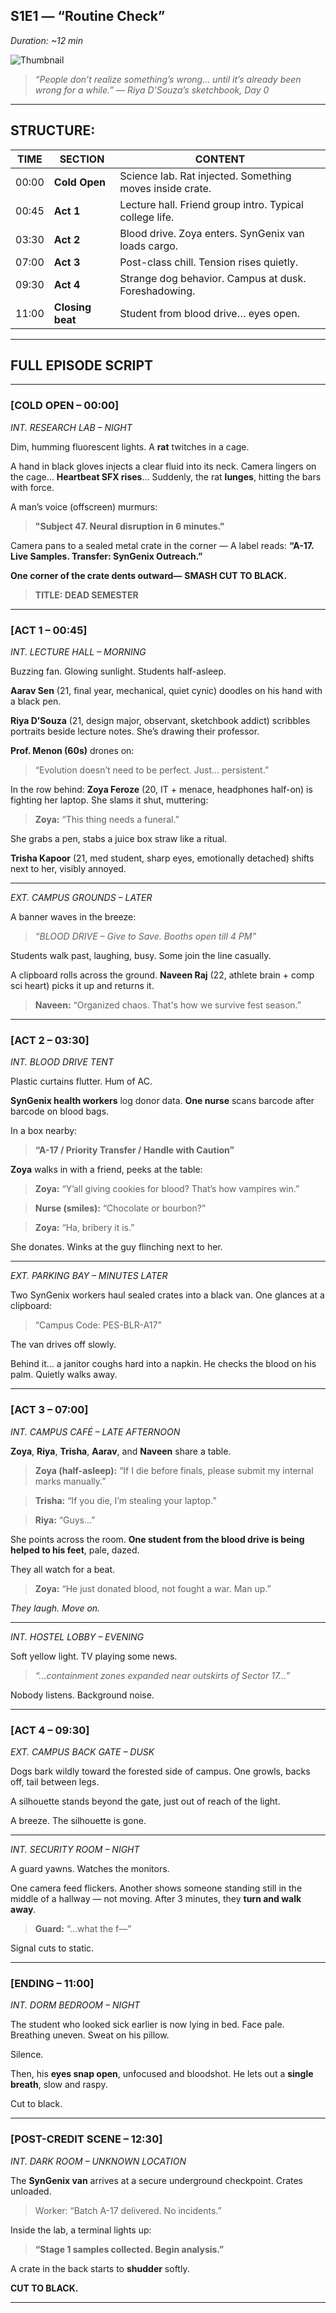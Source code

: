 ## **S1E1 — “Routine Check”**

*Duration: \~12 min*

![Thumbnail](../Images/S1/S1EP1.jpg)

> *“People don’t realize something’s wrong… until it’s already been wrong for a while.”*
> — *Riya D’Souza’s sketchbook, Day 0*

---

## STRUCTURE:

| TIME  | SECTION          | CONTENT                                                  |
| ----- | ---------------- | -------------------------------------------------------- |
| 00:00 | **Cold Open**    | Science lab. Rat injected. Something moves inside crate. |
| 00:45 | **Act 1**        | Lecture hall. Friend group intro. Typical college life.  |
| 03:30 | **Act 2**        | Blood drive. Zoya enters. SynGenix van loads cargo.      |
| 07:00 | **Act 3**        | Post-class chill. Tension rises quietly.                 |
| 09:30 | **Act 4**        | Strange dog behavior. Campus at dusk. Foreshadowing.     |
| 11:00 | **Closing beat** | Student from blood drive… eyes open.                     |

---

## FULL EPISODE SCRIPT

---

### \[COLD OPEN – 00:00]

*INT. RESEARCH LAB – NIGHT*

Dim, humming fluorescent lights. A **rat** twitches in a cage.

A hand in black gloves injects a clear fluid into its neck.
Camera lingers on the cage…
**Heartbeat SFX rises**…
Suddenly, the rat **lunges**, hitting the bars with force.

A man’s voice (offscreen) murmurs:

> **"Subject 47. Neural disruption in 6 minutes."**

Camera pans to a sealed metal crate in the corner —
A label reads: **“A-17. Live Samples. Transfer: SynGenix Outreach.”**

**One corner of the crate dents outward—**
**SMASH CUT TO BLACK.**

> **TITLE: DEAD SEMESTER**

---

### \[ACT 1 – 00:45]

*INT. LECTURE HALL – MORNING*

Buzzing fan. Glowing sunlight. Students half-asleep.

**Aarav Sen** (21, final year, mechanical, quiet cynic) doodles on his hand with a black pen.

**Riya D’Souza** (21, design major, observant, sketchbook addict) scribbles portraits beside lecture notes. She’s drawing their professor.

**Prof. Menon (60s)** drones on:

> “Evolution doesn’t need to be perfect. Just… persistent.”

In the row behind:
**Zoya Feroze** (20, IT + menace, headphones half-on) is fighting her laptop.
She slams it shut, muttering:

> **Zoya:**
> “This thing needs a funeral.”

She grabs a pen, stabs a juice box straw like a ritual.

**Trisha Kapoor** (21, med student, sharp eyes, emotionally detached) shifts next to her, visibly annoyed.

---

*EXT. CAMPUS GROUNDS – LATER*

A banner waves in the breeze:

> *“BLOOD DRIVE – Give to Save. Booths open till 4 PM”*

Students walk past, laughing, busy.
Some join the line casually.

A clipboard rolls across the ground.
**Naveen Raj** (22, athlete brain + comp sci heart) picks it up and returns it.

> **Naveen:**
> “Organized chaos. That's how we survive fest season.”

---

### \[ACT 2 – 03:30]

 *INT. BLOOD DRIVE TENT*

Plastic curtains flutter. Hum of AC.

**SynGenix health workers** log donor data.
**One nurse** scans barcode after barcode on blood bags.

In a box nearby:

> **“A-17 / Priority Transfer / Handle with Caution”**

**Zoya** walks in with a friend, peeks at the table:

> **Zoya:**
> “Y’all giving cookies for blood? That’s how vampires win.”

> **Nurse (smiles):**
> “Chocolate or bourbon?”

> **Zoya:**
> “Ha, bribery it is.”

She donates. Winks at the guy flinching next to her.

---

*EXT. PARKING BAY – MINUTES LATER*

Two SynGenix workers haul sealed crates into a black van.
One glances at a clipboard:

> “Campus Code: PES-BLR-A17”

The van drives off slowly.

Behind it… a janitor coughs hard into a napkin.
He checks the blood on his palm. Quietly walks away.

---

### \[ACT 3 – 07:00]

*INT. CAMPUS CAFÉ – LATE AFTERNOON*

**Zoya**, **Riya**, **Trisha**, **Aarav**, and **Naveen** share a table.

> **Zoya (half-asleep):**
> “If I die before finals, please submit my internal marks manually.”

> **Trisha:**
> “If you die, I’m stealing your laptop.”

> **Riya:**
> “Guys…”

She points across the room.
**One student from the blood drive is being helped to his feet**, pale, dazed.

They all watch for a beat.

> **Zoya:**
> “He just donated blood, not fought a war. Man up.”

*They laugh. Move on.*

---

*INT. HOSTEL LOBBY – EVENING*

Soft yellow light. TV playing some news.

> *“...containment zones expanded near outskirts of Sector 17...”*

Nobody listens. Background noise.

---

### \[ACT 4 – 09:30]

*EXT. CAMPUS BACK GATE – DUSK*

Dogs bark wildly toward the forested side of campus.
One growls, backs off, tail between legs.

A silhouette stands beyond the gate, just out of reach of the light.

A breeze. The silhouette is gone.

---

*INT. SECURITY ROOM – NIGHT*

A guard yawns. Watches the monitors.

One camera feed flickers.
Another shows someone standing still in the middle of a hallway — not moving.
After 3 minutes, they **turn and walk away**.

> **Guard:**
> “…what the f—”

Signal cuts to static.

---

### \[ENDING – 11:00]

*INT. DORM BEDROOM – NIGHT*

The student who looked sick earlier is now lying in bed.
Face pale. Breathing uneven. Sweat on his pillow.

Silence.

Then, his **eyes snap open**, unfocused and bloodshot.
He lets out a **single breath**, slow and raspy.

Cut to black.

---

### \[POST-CREDIT SCENE – 12:30]

*INT. DARK ROOM – UNKNOWN LOCATION*

The **SynGenix van** arrives at a secure underground checkpoint.
Crates unloaded.

> Worker:
> “Batch A-17 delivered. No incidents.”

Inside the lab, a terminal lights up:

> **“Stage 1 samples collected. Begin analysis.”**

A crate in the back starts to **shudder** softly.

**CUT TO BLACK.**

---